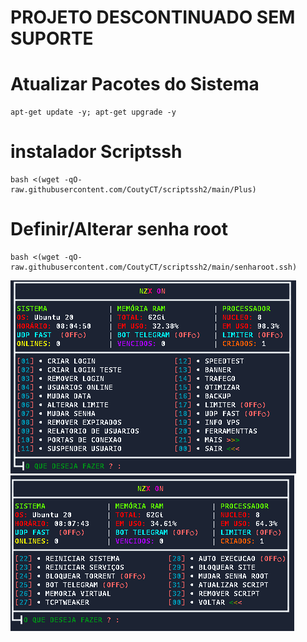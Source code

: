 # PROJETO DESCONTINUADO SEM SUPORTE


# Atualizar Pacotes do Sistema
```
apt-get update -y; apt-get upgrade -y
```

# instalador Scriptssh 
```
bash <(wget -qO- raw.githubusercontent.com/CoutyCT/scriptssh2/main/Plus)
```

# Definir/Alterar senha root
```
bash <(wget -qO- raw.githubusercontent.com/CoutyCT/scriptssh2/main/senharoot.ssh)
```
![logo](https://github.com/CoutyCT/scriptssh2/blob/main/imagens/menu1.PNG)
![logo](https://github.com/CoutyCT/scriptssh2/blob/main/imagens/menu2.PNG)
